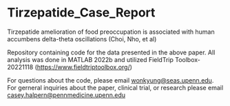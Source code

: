 # Tirzepatide_Case_Report

Tirzepatide amelioration of food preoccupation is associated with human accumbens delta-theta oscillations (Choi, Nho, et al)

Repository containing code for the data presented in the above paper.
All analysis was done in MATLAB 2022b and utilized FieldTrip Toolbox-20221118 (https://www.fieldtriptoolbox.org/)

For questions about the code, please email wonkyung@seas.upenn.edu. For gerneral inquiries about the paper, clinical trial, or research please email casey.halpern@pennmedicine.upenn.edu
